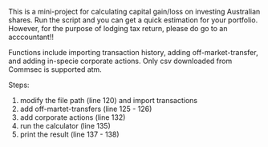 This is a mini-project for calculating capital gain/loss on investing Australian shares. 
Run the script and you can get a quick estimation for your portfolio.
However, for the purpose of lodging tax return, please do go to an acccountant!!

Functions include importing transaction history, adding off-market-transfer, and adding in-specie corporate actions. Only csv downloaded from Commsec is supported atm.

Steps:
1. modify the file path (line 120) and import transactions
2. add off-martet-transfers (line 125 - 126)
3. add corporate actions (line 132)
4. run the calculator (line 135)
6. print the result (line 137 - 138)
